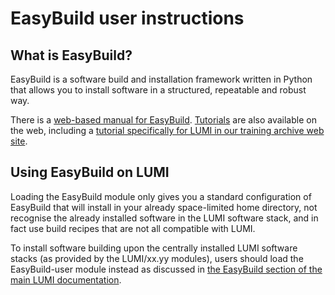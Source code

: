 # EasyBuild user instructions

## What is EasyBuild?

EasyBuild is a software build and installation framework
written in Python that allows you to install software in a structured,
repeatable and robust way.

There is a [web-based manual for EasyBuild](https://docs.easybuild.io/).
[Tutorials](https://easybuild.io/tutorial/) are also available on the web,
including a 
[tutorial specifically for LUMI in our training archive web site](https://lumi-supercomputer.github.io/LUMI-training-materials/EasyBuild-CSC-20220509/).

## Using EasyBuild on LUMI

Loading the EasyBuild module only gives you a standard configuration of EasyBuild that 
will install in your already space-limited home directory, not recognise the already 
installed software in the LUMI software stack, and in fact use build recipes that are
not all compatible with LUMI.

To install software building upon the centrally installed LUMI software stacks
(as provided by the LUMI/xx.yy modules), users should load the EasyBuild-user module
instead as discussed in 
[the EasyBuild section of the main LUMI documentation](https://docs.lumi-supercomputer.eu/software/installing/easybuild/).
